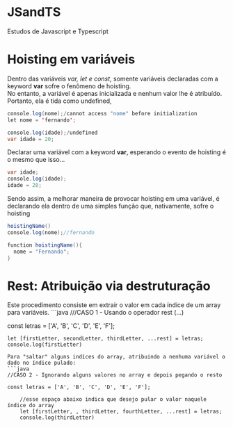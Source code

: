 # JSandTS
Estudos de Javascript e Typescript
<h1>Hoisting em variáveis</h1>
Dentro das variáveis <i>var, let e const</i>, somente variáveis declaradas com a keyword <strong>var</strong> sofre o fenômeno de hoisting.
<br>
No entanto, a variável é apenas inicializada e nenhum valor lhe é atribuído. Portanto, ela é tida como undefined,

```java
console.log(nome);/cannot access "nome" before initialization
let nome = 'fernando';

console.log(idade);/undefined
var idade = 20;
```

Declarar uma variável com a keyword <strong>var</strong>, esperando o evento de hoisting é o mesmo que isso...
```java
var idade;
console.log(idade);
idade = 20;
```

Sendo assim, a melhorar maneira de provocar hoisting em uma variável, é declarando ela dentro de uma simples função que, nativamente, sofre o hoisting
```java
hoistingName()
console.log(nome);//fernando

function hoistingName(){
  nome = "Fernando";
}
```

<h1>Rest: Atribuição via destruturação</h1>
Este procedimento consiste em extrair o valor em cada índice de um array para variáveis.
```java
///CASO 1 - Usando o operador rest (...)

const letras = ['A', 'B', 'C', 'D', 'E', 'F'];

    let [firstLetter, secondLetter, thirdLetter, ...rest] = letras;
    console.log(firstLetter)
```
Para "saltar" alguns indíces do array, atribuindo a nenhuma variável o dado no índice pulado:
```java
//CASO 2 - Ignorando alguns valores no array e depois pegando o resto

const letras = ['A', 'B', 'C', 'D', 'E', 'F'];
 
    //esse espaço abaixo indica que desejo pular o valor naquele índice do array
    let [firstLetter, , thirdLetter, fourthLetter, ...rest] = letras;
    console.log(thirdLetter)
```

